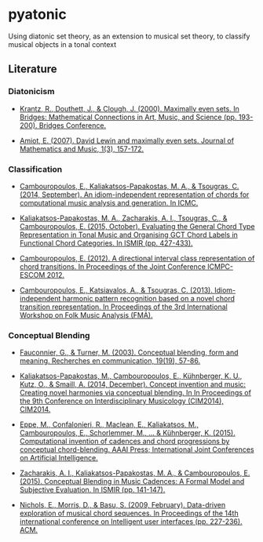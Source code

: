 # pyatonic
Using diatonic set theory, as an extension to musical set theory, to classify musical objects in a tonal context

## Literature

### Diatonicism

- [Krantz, R., Douthett, J., & Clough, J. (2000). Maximally even sets. In Bridges: Mathematical Connections in Art, Music, and Science (pp. 193-200). Bridges Conference.](https://www.researchgate.net/profile/Richard_Krantz/publication/235420612_Maximally_Even_Sets_A_Discovery_in_Mathemtical_Music_Theory_is_Found_to_Apply_in_Physics/links/591f64060f7e9b99793c5658/Maximally-Even-Sets-A-Discovery-in-Mathemtical-Music-Theory-is-Found-to-Apply-in-Physics.pdf)

- [Amiot, E. (2007). David Lewin and maximally even sets. Journal of Mathematics and Music, 1(3), 157-172.](https://www.researchgate.net/profile/Emmanuel_Amiot2/publication/215646547_David_Lewin_and_maximally_even_sets/links/562a1d5908ae22b170316948.pdf)


### Classification

- [Cambouropoulos, E., Kaliakatsos-Papakostas, M. A., & Tsougras, C. (2014, September). An idiom-independent representation of chords for computational music analysis and generation. In ICMC.](https://www.researchgate.net/profile/Emilios_Cambouropoulos/publication/266614715_An_Idiom-independent_Representation_of_Chords_for_Computational_Music_Analysis_and_Generation/links/54354b240cf2bf1f1f286e3e.pdf)

- [Kaliakatsos-Papakostas, M. A., Zacharakis, A. I., Tsougras, C., & Cambouropoulos, E. (2015, October). Evaluating the General Chord Type Representation in Tonal Music and Organising GCT Chord Labels in Functional Chord Categories. In ISMIR (pp. 427-433).](https://pdfs.semanticscholar.org/5554/1811ba9f128c3d2c64f3b32d2a1f777c4135.pdf)

- [Cambouropoulos, E. (2012). A directional interval class representation of chord transitions. In Proceedings of the Joint Conference ICMPC-ESCOM 2012.](https://pdfs.semanticscholar.org/9e58/202c45e479c82837ed70d4a2df683ebd7acf.pdf)

- [Cambouropoulos, E., Katsiavalos, A., & Tsougras, C. (2013). Idiom-independent harmonic pattern recognition based on a novel chord transition representation. In Proceedings of the 3rd International Workshop on Folk Music Analysis (FMA).](http://www.academia.edu/download/31583100/fma2013_proceedings.pdf#page=21)


### Conceptual Blending

- [Fauconnier, G., & Turner, M. (2003). Conceptual blending, form and meaning. Recherches en communication, 19(19), 57-86.](http://sites.uclouvain.be/rec/index.php/rec/article/viewFile/5191/4921)

- [Kaliakatsos-Papakostas, M., Cambouropoulos, E., Kühnberger, K. U., Kutz, O., & Smaill, A. (2014, December). Concept invention and music: Creating novel harmonies via conceptual blending. In In Proceedings of the 9th Conference on Interdisciplinary Musicology (CIM2014), CIM2014.](https://www.researchgate.net/profile/Maximos_Kaliakatsos-Papakostas/publication/283070184_CONCEPT_INVENTION_AND_MUSIC_CREATING_NOVEL_HARMONIES_VIA_CONCEPTUAL_BLENDING/links/56287ede08aef25a243c734d/CONCEPT-INVENTION-AND-MUSIC-CREATING-NOVEL-HARMONIES-VIA-CONCEPTUAL-BLENDING.pdf)

- [Eppe, M., Confalonieri, R., Maclean, E., Kaliakatsos, M., Cambouropoulos, E., Schorlemmer, M., ... & Kühnberger, K. (2015). Computational invention of cadences and chord progressions by conceptual chord-blending. AAAI Press; International Joint Conferences on Artificial Intelligence.](http://www.aaai.org/ocs/index.php/IJCAI/IJCAI15/paper/download/11139/11003)

- [Zacharakis, A. I., Kaliakatsos-Papakostas, M. A., & Cambouropoulos, E. (2015). Conceptual Blending in Music Cadences: A Formal Model and Subjective Evaluation. In ISMIR (pp. 141-147).](https://www.coinvent.uni-osnabrueck.de/fileadmin/publications/Zacharakis_et_al_ISMIR15.pdf)

- [Nichols, E., Morris, D., & Basu, S. (2009, February). Data-driven exploration of musical chord sequences. In Proceedings of the 14th international conference on Intelligent user interfaces (pp. 227-236). ACM.](http://ericpnichols.com/papers/iui2009.pdf)